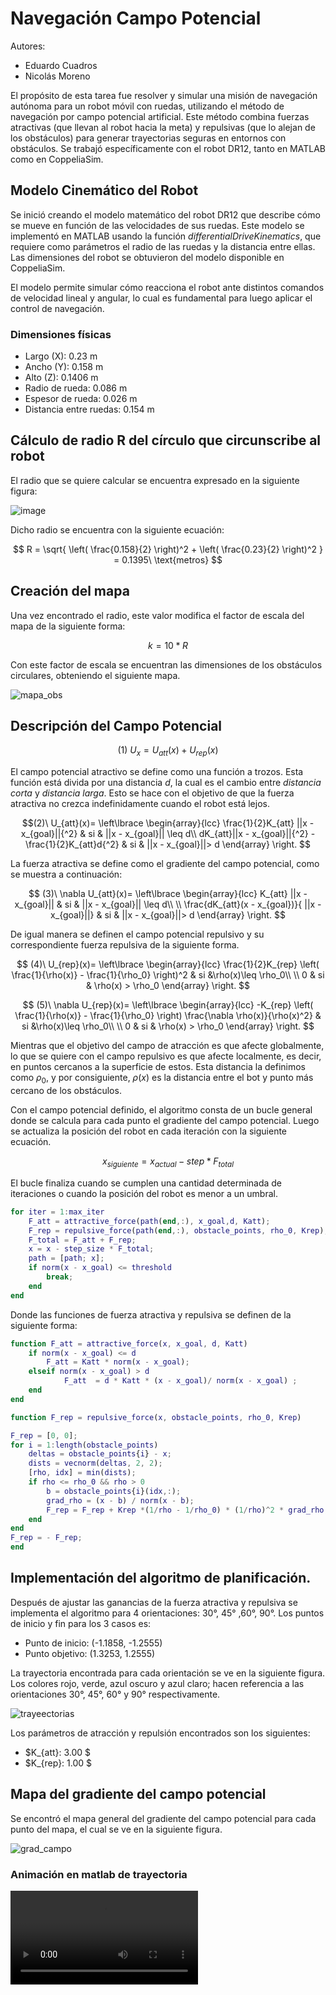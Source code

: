 # Navegación Campo Potencial

Autores: 
- Eduardo Cuadros
- Nicolás Moreno

El propósito de esta tarea fue resolver y simular una misión de navegación autónoma para un robot móvil con ruedas, utilizando el método de navegación por campo potencial artificial. Este método combina fuerzas atractivas (que llevan al robot hacia la meta) y repulsivas (que lo alejan de los obstáculos) para generar trayectorias seguras en entornos con obstáculos. Se trabajó específicamente con el robot DR12, tanto en MATLAB como en CoppeliaSim.

## Modelo Cinemático del Robot

Se inició creando el modelo matemático del robot DR12 que describe cómo se mueve en función de las velocidades de sus ruedas. Este modelo se implementó en MATLAB usando la función _differentialDriveKinematics_, que requiere como parámetros el radio de las ruedas y la distancia entre ellas. Las dimensiones del robot se obtuvieron del modelo disponible en CoppeliaSim.

El modelo permite simular cómo reacciona el robot ante distintos comandos de velocidad lineal y angular, lo cual es fundamental para luego aplicar el control de navegación.

### Dimensiones físicas
- Largo (X): 0.23 m
- Ancho (Y): 0.158 m
- Alto (Z): 0.1406 m
- Radio de rueda: 0.086 m
- Espesor de rueda: 0.026 m
- Distancia entre ruedas: 0.154 m

## Cálculo de radio R del círculo que circunscribe al robot

El radio que se quiere calcular se encuentra expresado en la siguiente figura:

![image](https://github.com/user-attachments/assets/2d928c75-5f68-4a37-9b36-ada15530e7a9)

Dicho radio se encuentra con la siguiente ecuación:

$$ R = \sqrt{ \left( \frac{0.158}{2} \right)^2 + \left( \frac{0.23}{2} \right)^2 } = 0.1395\ \text{metros} $$

## Creación del mapa

Una vez encontrado el radio, este valor modifica el factor de escala del mapa de la siguiente forma:

$$ k = 10 * R $$

Con este factor de escala se encuentran las dimensiones de los obstáculos circulares, obteniendo el siguiente mapa.

![mapa_obs](https://github.com/user-attachments/assets/a0c418d2-0027-40a3-9251-6618cd9fc19f)


## Descripción del Campo Potencial

$$ (1)\ U_x = U_{att}(x) + U_{rep}(x) $$

El campo potencial atractivo se define como una función a trozos. Esta función está divida por una distancia _d_, la cual es el cambio entre _distancia corta_ y _distancia larga_. Esto se hace con el objetivo de que la fuerza atractiva no crezca indefinidamente cuando el robot está lejos.


$$(2)\ U_{att}(x)= \left\lbrace \begin{array}{lcc} \frac{1}{2}K_{att} ||x - x_{goal}||{^2} & si & ||x - x_{goal}|| \leq d\\
dK_{att}||x - x_{goal}||{^2} - \frac{1}{2}K_{att}d{^2} & si & ||x - x_{goal}||> d  \end{array} \right. 
$$


La fuerza atractiva se define como el gradiente del campo potencial, como se muestra a continuación:

$$ (3)\ \nabla U_{att}(x)= \left\lbrace \begin{array}{lcc} K_{att} ||x - x_{goal}|| & si & ||x - x_{goal}|| \leq d\\ \\ 
\frac{dK_{att}(x - x_{goal})}{ ||x - x_{goal}||}  & si & ||x - x_{goal}||> d  \end{array} \right.   $$

De igual manera se definen el campo potencial repulsivo y su correspondiente fuerza repulsiva de la siguiente forma.

$$ (4)\ U_{rep}(x)= \left\lbrace \begin{array}{lcc} \frac{1}{2}K_{rep} \left( \frac{1}{\rho(x)} - \frac{1}{\rho_0} \right)^2   & si &\rho(x)\leq \rho_0\\ \\
0 & si & \rho(x) > \rho_0  \end{array} \right. $$

$$ (5)\ \nabla U_{rep}(x)= \left\lbrace \begin{array}{lcc} -K_{rep} \left( \frac{1}{\rho(x)} - \frac{1}{\rho_0} \right) \frac{\nabla \rho(x)}{\rho(x)^2}   & si &\rho(x)\leq \rho_0\\ \\
0 & si & \rho(x) > \rho_0  \end{array} \right. $$

Mientras que el objetivo del campo de atracción es que afecte globalmente, lo que se quiere con el campo repulsivo es que afecte localmente, es decir, en puntos cercanos a la superficie de estos. Esta distancia la definimos como $\rho_0$, y por consiguiente, $\rho(x)$ es la distancia entre el bot y punto más cercano de los obstáculos.

Con el campo potencial definido, el algoritmo consta de un bucle general donde se calcula para cada punto el gradiente del campo potencial. Luego se actualiza la posición del robot en cada iteración con la siguiente ecuación.

$$ x_{siguiente} = x_{actual} - step * F_{total}$$


El bucle finaliza cuando se cumplen una cantidad determinada de iteraciones o cuando la posición del robot es menor a un umbral.

```MATLAB
for iter = 1:max_iter
    F_att = attractive_force(path(end,:), x_goal,d, Katt);
    F_rep = repulsive_force(path(end,:), obstacle_points, rho_0, Krep);
    F_total = F_att + F_rep;
    x = x - step_size * F_total;
    path = [path; x];
    if norm(x - x_goal) <= threshold
        break;
    end
end
```

Donde las funciones de fuerza atractiva y repulsiva se definen de la siguiente forma:

```matlab
function F_att = attractive_force(x, x_goal, d, Katt)
    if norm(x - x_goal) <= d
        F_att = Katt * norm(x - x_goal);
    elseif norm(x - x_goal) > d
            F_att  = d * Katt * (x - x_goal)/ norm(x - x_goal) ; 
    end
end
```

```matlab
function F_rep = repulsive_force(x, obstacle_points, rho_0, Krep)

F_rep = [0, 0];
for i = 1:length(obstacle_points)
    deltas = obstacle_points{i} - x;
    dists = vecnorm(deltas, 2, 2);
    [rho, idx] = min(dists);
    if rho <= rho_0 && rho > 0
        b = obstacle_points{i}(idx,:);
        grad_rho = (x - b) / norm(x - b);
        F_rep = F_rep + Krep *(1/rho - 1/rho_0) * (1/rho)^2 * grad_rho;
    end
end
F_rep = - F_rep;
end
```

## Implementación del algoritmo de planificación.
 

Después de ajustar las ganancias de la fuerza atractiva y repulsiva se implementa el algoritmo para 4 orientaciones: 30°, 45° ,60°, 90°. Los puntos de inicio y fin para los 3 casos es:

- Punto de inicio: (-1.1858, -1.2555)
- Punto objetivo: (1.3253, 1.2555)

La trayectoria encontrada para cada orientación se ve en la siguiente figura. Los colores rojo, verde, azul oscuro y azul claro; hacen referencia a las orientaciones 30°, 45°, 60° y 90° respectivamente.


![trayeectorias](https://github.com/user-attachments/assets/74c8fca6-adc5-4c94-b85b-9121e43cbd52)


Los parámetros de atracción y repulsión encontrados son los siguientes:

- $K_{att}: 3.00 $
- $K_{rep}: 1.00 $

## Mapa del gradiente del campo potencial

Se encontró el mapa general del gradiente del campo potencial para cada punto del mapa, el cual se ve en la siguiente figura.

![grad_campo](https://github.com/user-attachments/assets/4a07d481-3e25-4a73-baa5-d175a8dfa907)


### Animación en matlab de trayectoria 

![Video_animacion](videos/animacion_PurePursuit.mp4)
